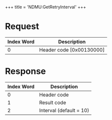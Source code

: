 +++
title = 'NDMU:GetRetryInterval'
+++

# Request

| Index Word | Description                |
|------------|----------------------------|
| 0          | Header code \[0x00130000\] |

# Response

| Index Word | Description             |
|------------|-------------------------|
| 0          | Header code             |
| 1          | Result code             |
| 2          | Interval (default = 10) |
